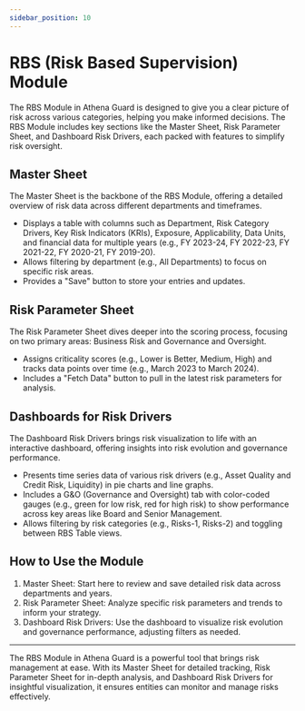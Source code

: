 ```yaml
---
sidebar_position: 10
---
```


# RBS (Risk Based Supervision) Module

The RBS Module in Athena Guard is designed to give you a clear picture of risk across various categories, helping you make informed decisions. The RBS Module includes key sections like the Master Sheet, Risk Parameter Sheet, and Dashboard Risk Drivers, each packed with features to simplify risk oversight.


## Master Sheet

The Master Sheet is the backbone of the RBS Module, offering a detailed overview of risk data across different departments and timeframes.
- Displays a table with columns such as Department, Risk Category Drivers, Key Risk Indicators (KRIs), Exposure, Applicability, Data Units, and financial data for multiple years (e.g., FY 2023-24, FY 2022-23, FY 2021-22, FY 2020-21, FY 2019-20).
- Allows filtering by department (e.g., All Departments) to focus on specific risk areas.
- Provides a "Save" button to store your entries and updates.


## Risk Parameter Sheet
The Risk Parameter Sheet dives deeper into the scoring process, focusing on two primary areas: Business Risk and Governance and Oversight.
- Assigns criticality scores (e.g., Lower is Better, Medium, High) and tracks data points over time (e.g., March 2023 to March 2024).
- Includes a "Fetch Data" button to pull in the latest risk parameters for analysis.



## Dashboards for Risk Drivers
The Dashboard Risk Drivers brings risk visualization to life with an interactive dashboard, offering insights into risk evolution and governance performance.

- Presents time series data of various risk drivers (e.g., Asset Quality and Credit Risk, Liquidity) in pie charts and line graphs.
- Includes a G&O (Governance and Oversight) tab with color-coded gauges (e.g., green for low risk, red for high risk) to show performance across key areas like Board and Senior Management.
- Allows filtering by risk categories (e.g., Risks-1, Risks-2) and toggling between RBS Table views.


## How to Use the Module
1. Master Sheet: Start here to review and save detailed risk data across departments and years.
2. Risk Parameter Sheet: Analyze specific risk parameters and trends to inform your strategy.
3. Dashboard Risk Drivers: Use the dashboard to visualize risk evolution and governance performance, adjusting filters as needed.


---

The RBS Module in Athena Guard is a powerful tool that brings risk management at ease. With its Master Sheet for detailed tracking, Risk Parameter Sheet for in-depth analysis, and Dashboard Risk Drivers for insightful visualization, it ensures entities can monitor and manage risks effectively. 